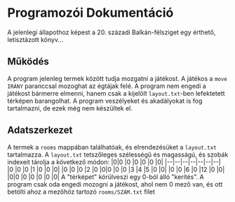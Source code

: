 # Programozói Dokumentáció
A jelenlegi állapothoz képest a 20. századi Balkán-félsziget egy érthető, letisztázott könyv...
## Működés
A program jelenleg termek között tudja mozgatni a játékost. A játékos a `move IRÁNY` paranccsal mozoghat az égtájak felé. A program nem engedi a játékost bármerre elmenni, hanem csak a kijelölt `layout.txt`-ben lefektetett térképen barangolhat. A program veszélyeket és akadályokat is fog tartalmazni, de ezek még nem készültek el.
## Adatszerkezet
A termek a `rooms` mappában találhatóak, és elrendezésüket a `layout.txt` tartalmazza.
A `layout.txt` tetszőleges szélességű és magasságú, és szobák indexeit tárolja a következő módon: 
|0|0 |0 |0 |0 |0 |0|
|--|--|--|--|--|--|--| 
|0 |0 |0 |1 |0 |0 |0|
|0 |0 |0 |2 |0 |0|0
|0 |0 |3 |4 |5 |0 |0| 
|0 |0 |6 |0 |12 |0 |0| 
|0|0 |0 |0 |0 |0 |0|
A "térképet" körülveszi egy 0-ból álló "kerítés". A program csak oda engedi mozogni a játékost, ahol nem 0 mező van, és ott betölti ahoz a mezőhöz tartozó `rooms/SZÁM.txt` filet

